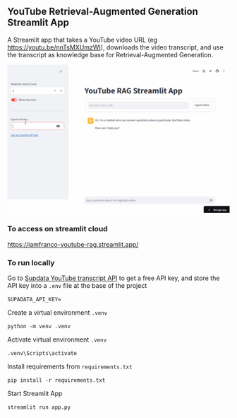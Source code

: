 ## YouTube Retrieval-Augmented Generation Streamlit App

A Streamlit app that takes a YouTube video URL (eg https://youtu.be/nnTsMXUmzWI), downloads the video transcript, and use the transcript as knowledge base for Retrieval-Augmented Generation.

![app demo gif](app-demo.gif)

### To access on streamlit cloud

https://iamfranco-youtube-rag.streamlit.app/

### To run locally

Go to [Supdata YouTube transcript API](https://supadata.ai/youtube-transcript-api) to get a free API key, and store the API key into a `.env` file at the base of the project
```
SUPADATA_API_KEY=
```

Create a virtual environment `.venv`
```
python -m venv .venv
```

Activate virtual environment `.venv`
```
.venv\Scripts\activate
```

Install requirements from `requirements.txt`
```
pip install -r requirements.txt
```

Start Streamlit App
```
streamlit run app.py
```